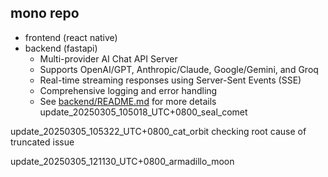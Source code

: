 ## mono repo 

- frontend (react native)
- backend (fastapi)
  - Multi-provider AI Chat API Server
  - Supports OpenAI/GPT, Anthropic/Claude, Google/Gemini, and Groq
  - Real-time streaming responses using Server-Sent Events (SSE)
  - Comprehensive logging and error handling
  - See [backend/README.md](backend/README.md) for more details
update_20250305_105018_UTC+0800_seal_comet

update_20250305_105322_UTC+0800_cat_orbit checking root cause of truncated issue

update_20250305_121130_UTC+0800_armadillo_moon
